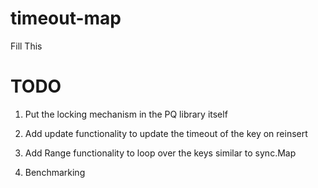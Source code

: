 # timeout-map

Fill This

# TODO

1. Put the locking mechanism in the PQ library itself

2. Add update functionality to update the timeout of the key on reinsert

3. Add Range functionality to loop over the keys similar to sync.Map

4. Benchmarking
